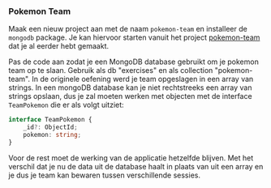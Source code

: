 ### Pokemon Team 

Maak een nieuw project aan met de naam `pokemon-team` en installeer de `mongodb` package. Je kan hiervoor starten vanuit het project [pokemon-team](../../node-typescript/pokemon-team/) dat je al eerder hebt gemaakt.

Pas de code aan zodat je een MongoDB database gebruikt om je pokemon team op te slaan. Gebruik als db "exercises" en als collection "pokemon-team". In de originele oefening werd je team opgeslagen in een array van strings. In een mongoDB database kan je niet rechtstreeks een array van strings opslaan, dus je zal moeten werken met objecten met de interface `TeamPokemon` die er als volgt uitziet:

```typescript
interface TeamPokemon {
    _id?: ObjectId;
    pokemon: string;
}
```

Voor de rest moet de werking van de applicatie hetzelfde blijven. Met het verschil dat je nu de data uit de database haalt in plaats van uit een array en je dus je team kan bewaren tussen verschillende sessies.